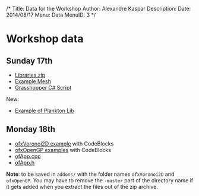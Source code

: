 /*
Title: Data for the Workshop
Author: Alexandre Kaspar
Description:
Date: 2014/08/17
Menu: Data
MenuID: 3
*/

Workshop data
=============

Sunday 17th
-----------

  - [Libraries.zip](/workshops/taipei14/media/Libraries.zip)
  - [Example Mesh](/workshops/taipei14/media/snaleOriginal.obj)
  - [Grasshopper C# Script](/workshops/taipei14/media/ShapeOp.gh)

New:

  - [Example of Plankton Lib](/workshops/taipei14/media/exampleOfPlanktonLib.gh)

Monday 18th
-----------

  - [ofxVoronoi2D example](/workshops/taipei14/media/ofxVoronoi2D.zip) with CodeBlocks
  - [ofxOpenGP examples](https://github.com/xionluhnis/ofxOpenGP/archive/master.zip) with CodeBlocks
  - [ofApp.cpp](/workshops/taipei14/media/ofApp.cpp)
  - [ofApp.h](/workshops/taipei14/media/ofApp.h)

**Note**: to be saved in `addons/` with the folder names `ofxVoronoi2D` and `ofxOpenGP`. You may have to remove the `-master` part of the directory name if it gets added when you extract the files out of the zip archive.
